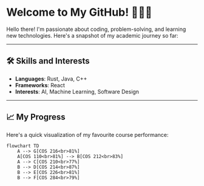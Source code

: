 # Welcome to My GitHub! 👨‍💻✨

Hello there! I'm passionate about coding, problem-solving, and learning new technologies. Here's a snapshot of my academic journey so far:

---

## 🛠️ Skills and Interests
- **Languages**: Rust, Java, C++
- **Frameworks**: React
- **Interests**: AI, Machine Learning, Software Design

---

## 📈 My Progress
Here's a quick visualization of my favourite course performance:

```mermaid
flowchart TD
    A --> G[COS 216<br>81%]
    A[COS 110<br>81%] --> B[COS 212<br>83%]
    A --> C[COS 210<br>77%]
    B --> D[COS 214<br>87%]
    B --> E[COS 226<br>81%]
    B --> F[COS 284<br>79%]

